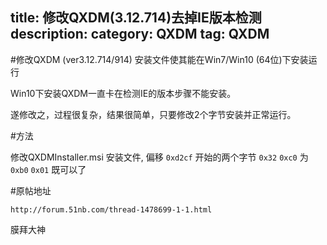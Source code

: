 title: 修改QXDM(3.12.714)去掉IE版本检测
description:
category: QXDM
tag: QXDM
-------------------------

#修改QXDM (ver3.12.714/914) 安装文件使其能在Win7/Win10 (64位)下安装运行

Win10下安装QXDM一直卡在检测IE的版本步骤不能安装。

遂修改之，过程很复杂，结果很简单，只要修改2个字节安装并正常运行。

#方法

修改QXDMInstaller.msi 安装文件, 偏移 `0xd2cf` 开始的两个字节 `0x32` `0xc0` 为 `0xb0` `0x01` 既可以了


#原帖地址

`http://forum.51nb.com/thread-1478699-1-1.html`

膜拜大神

